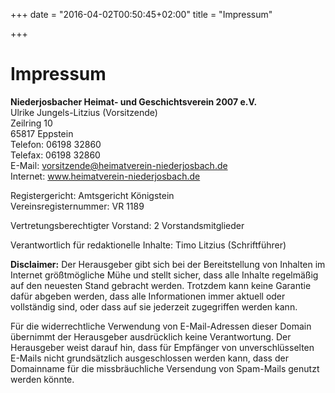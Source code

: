 +++
date = "2016-04-02T00:50:45+02:00"
title = "Impressum"

+++

# Impressum
**Niederjosbacher Heimat- und Geschichtsverein 2007 e.V.**  
Ulrike Jungels-Litzius (Vorsitzende)  
Zeilring 10  
65817 Eppstein  
Telefon: 06198 32860  
Telefax: 06198 32860  
E-Mail: vorsitzende@heimatverein-niederjosbach.de  
Internet: www.heimatverein-niederjosbach.de  

Registergericht: Amtsgericht Königstein  
Vereinsregisternummer: VR 1189

Vertretungsberechtigter Vorstand: 2 Vorstandsmitglieder

Verantwortlich für redaktionelle Inhalte:
Timo Litzius (Schriftführer)

**Disclaimer:** Der Herausgeber gibt sich bei der Bereitstellung von Inhalten im Internet größtmögliche Mühe und stellt sicher, dass alle Inhalte regelmäßig auf den neuesten Stand gebracht werden. Trotzdem kann keine Garantie dafür abgeben werden, dass alle Informationen immer aktuell oder vollständig sind, oder dass auf sie jederzeit zugegriffen werden kann.

Für die widerrechtliche Verwendung von E-Mail-Adressen dieser Domain übernimmt der Herausgeber ausdrücklich keine Verantwortung. Der Herausgeber weist darauf hin, dass für Empfänger von unverschlüsselten E-Mails nicht grundsätzlich ausgeschlossen werden kann, dass der Domainname für die missbräuchliche Versendung von Spam-Mails genutzt werden könnte.

